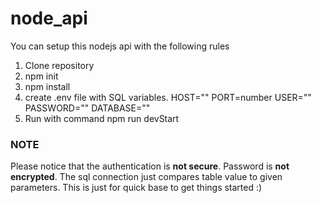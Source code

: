 # node_api
You can setup this nodejs api with the following rules
1. Clone repository
2. npm init
3. npm install
4. create .env file with SQL variables.
  HOST=""
  PORT=number
  USER=""
  PASSWORD=""
  DATABASE=""
5. Run with command npm run devStart 



### NOTE
Please notice that the authentication is **not secure**. Password is **not encrypted**. The sql connection just compares table value to given parameters.
This is just for quick base to get things started :)

